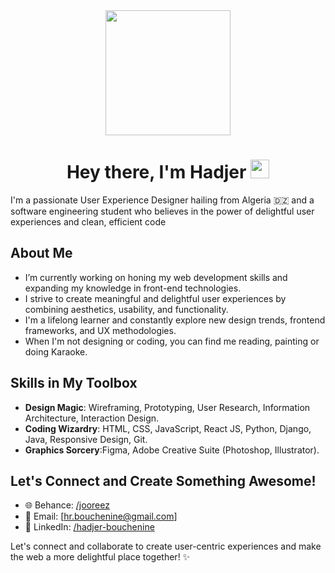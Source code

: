 <div id="header" align="center">
  <img src="https://media.giphy.com/media/kje0rsDyVEMEzQLPol/giphy.gif" width="200"/>
  <h1>
  Hey there, I'm Hadjer 
  <img src="https://media.giphy.com/media/hvRJCLFzcasrR4ia7z/giphy.gif" width="30px"/>
</h1>
</div>


I'm a passionate User Experience Designer hailing from Algeria 🇩🇿 and a software engineering student who believes in the power of delightful user experiences and clean, efficient code

## About Me

- I’m currently working on honing my web development skills and expanding my knowledge in front-end technologies.
- I strive to create meaningful and delightful user experiences by combining aesthetics, usability, and functionality.
- I'm a lifelong learner and constantly explore new design trends, frontend frameworks, and UX methodologies.
- When I'm not designing or coding, you can find me reading, painting or  doing Karaoke.

## Skills in My Toolbox

- **Design Magic**: Wireframing, Prototyping, User Research, Information Architecture, Interaction Design.
- **Coding Wizardry**: HTML, CSS, JavaScript, React JS, Python, Django, Java, Responsive Design, Git.
- **Graphics Sorcery**:Figma, Adobe Creative Suite (Photoshop, Illustrator).

## Let's Connect and Create Something Awesome!

- 🌐 Behance: [/jooreez](https://www.behance.net/jooreez)
- 📧 Email: [hr.bouchenine@gmail.com]
- 💼 LinkedIn: [/hadjer-bouchenine](https://www.linkedin.com/in/hadjer-bouchenine/)

Let's connect and collaborate to create user-centric experiences and make the web a more delightful place together! ✨






<!--
**HajerBch/hajerbch** is a ✨ _special_ ✨ repository because its `README.md` (this file) appears on your GitHub profile.

Here are some ideas to get you started:

- 🔭 I’m currently working on ...
- 🌱 I’m currently learning ...
- 👯 I’m looking to collaborate on ...
- 🤔 I’m looking for help with ...
- 💬 Ask me about ...
- 📫 How to reach me: ...
- 😄 Pronouns: ...
- ⚡ Fun fact: ...
-->
